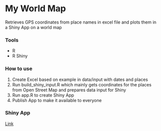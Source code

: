 # My World Map

Retrieves GPS coordinates from place names in excel file and plots them in a Shiny App on a world map

### Tools
* R
* R Shiny

### How to use
1. Create Excel based on example in data/input with dates and places
2. Run build_shiny_input.R which mainly gets coordinates for the places from Open Street Map and prepares data input for Shiny
3. Run app.R to create Shiny App
4. Publish App to make it available to everyone

### Shiny App
[Link](https://elauckner.shinyapps.io/MyWorldMap/)
